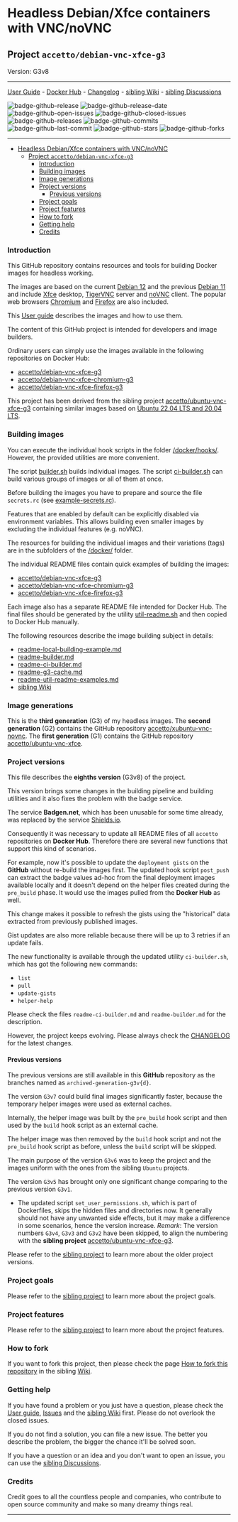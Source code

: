 # Headless Debian/Xfce containers with VNC/noVNC

## Project `accetto/debian-vnc-xfce-g3`

Version: G3v8

***

[User Guide][this-user-guide] - [Docker Hub][this-docker] - [Changelog][this-changelog] - [sibling Wiki][sibling-wiki] - [sibling Discussions][sibling-discussions]

![badge-github-release][badge-github-release]
![badge-github-release-date][badge-github-release-date]
![badge-github-open-issues][badge-github-open-issues]
![badge-github-closed-issues][badge-github-closed-issues]
![badge-github-releases][badge-github-releases]
![badge-github-commits][badge-github-commits]
![badge-github-last-commit][badge-github-last-commit]
![badge-github-stars][badge-github-stars]
![badge-github-forks][badge-github-forks]

***

- [Headless Debian/Xfce containers with VNC/noVNC](#headless-debianxfce-containers-with-vncnovnc)
  - [Project `accetto/debian-vnc-xfce-g3`](#project-accettodebian-vnc-xfce-g3)
    - [Introduction](#introduction)
    - [Building images](#building-images)
    - [Image generations](#image-generations)
    - [Project versions](#project-versions)
      - [Previous versions](#previous-versions)
    - [Project goals](#project-goals)
    - [Project features](#project-features)
    - [How to fork](#how-to-fork)
    - [Getting help](#getting-help)
    - [Credits](#credits)

### Introduction

This GitHub repository contains resources and tools for building Docker images for headless working.

The images are based on the current [Debian 12][docker-debian] and the previous [Debian 11][docker-debian] and include [Xfce][xfce] desktop, [TigerVNC][tigervnc] server and [noVNC][novnc] client.
The popular web browsers [Chromium][chromium] and [Firefox][firefox] are also included.

This [User guide][this-user-guide] describes the images and how to use them.

The content of this GitHub project is intended for developers and image builders.

Ordinary users can simply use the images available in the following repositories on Docker Hub:

- [accetto/debian-vnc-xfce-g3][accetto-docker-debian-vnc-xfce-g3]
- [accetto/debian-vnc-xfce-chromium-g3][accetto-docker-debian-vnc-xfce-chromium-g3]
- [accetto/debian-vnc-xfce-firefox-g3][accetto-docker-debian-vnc-xfce-firefox-g3]

This project has been derived from the sibling project [accetto/ubuntu-vnc-xfce-g3][accetto-github-ubuntu-vnc-xfce-g3] containing similar images based on [Ubuntu 22.04 LTS and 20.04 LTS][docker-ubuntu].

### Building images

You can execute the individual hook scripts in the folder [/docker/hooks/][this-folder-docker-hooks].
However, the provided utilities are more convenient.

The script [builder.sh][this-readme-builder] builds individual images.
The script [ci-builder.sh][this-readme-ci-builder] can build various groups of images or all of them at once.

Before building the images you have to prepare and source the file `secrets.rc` (see [example-secrets.rc][this-example-secrets-file]).

Features that are enabled by default can be explicitly disabled via environment variables.
This allows building even smaller images by excluding the individual features (e.g. noVNC).

The resources for building the individual images and their variations (tags) are in the subfolders of the [/docker/][this-folder-docker] folder.

The individual README files contain quick examples of building the images:

- [accetto/debian-vnc-xfce-g3][this-readme-debian-vnc-xfce-g3]
- [accetto/debian-vnc-xfce-chromium-g3][this-readme-debian-vnc-xfce-chromium-g3]
- [accetto/debian-vnc-xfce-firefox-g3][this-readme-debian-vnc-xfce-firefox-g3]

Each image also has a separate README file intended for Docker Hub.
The final files should be generated by the utility [util-readme.sh][this-readme-util-readme-examples] and then copied to Docker Hub manually.

The following resources describe the image building subject in details:

- [readme-local-building-example.md][this-readme-local-building-example]
- [readme-builder.md][this-readme-builder]
- [readme-ci-builder.md][this-readme-ci-builder]
- [readme-g3-cache.md][this-readme-g3-cache]
- [readme-util-readme-examples.md][this-readme-util-readme-examples]
- [sibling Wiki][sibling-wiki]

### Image generations

This is the **third generation** (G3) of my headless images.
The **second generation** (G2) contains the GitHub repository [accetto/xubuntu-vnc-novnc][accetto-github-xubuntu-vnc-novnc].
The **first generation** (G1) contains the GitHub repository [accetto/ubuntu-vnc-xfce][accetto-github-ubuntu-vnc-xfce].

### Project versions

This file describes the **eighths version** (G3v8) of the project.

This version brings some changes in the building pipeline and building utilities and it also fixes the problem with the badge service.

The service **Badgen.net**, which has been unusable for some time already, was replaced by the service [Shields.io][service-shields-io].

Consequently it was necessary to update all README files of all `accetto` repositories on **Docker Hub**. Therefore there are several new functions that support this kind of scenarios.

For example, now it's possible to update the `deployment gists` on the **GitHub** without re-build the images first. The updated hook script `post_push` can extract the badge values ad-hoc from the final deployment images available locally and it doesn't depend on the helper files created during the `pre_build` phase. It would use the images pulled from the **Docker Hub** as well.

This change makes it possible to refresh the gists using the "historical" data extracted from previously published images.

Gist updates are also more reliable because there will be up to 3 retries if an update fails.

The new functionality is available through the updated utility `ci-builder.sh`, which has got the following new commands:

- `list`
- `pull`
- `update-gists`
- `helper-help`

Please check the files `readme-ci-builder.md` and `readme-builder.md` for the description.

However, the project keeps evolving.
Please always check the [CHANGELOG][this-changelog] for the latest changes.

#### Previous versions

The previous versions are still available in this **GitHub** repository as the branches named as `archived-generation-g3v{d}`.

The version `G3v7` could build final images significantly faster, because the temporary helper images were used as external caches.

Internally, the helper image was built by the `pre_build` hook script and then used by the `build` hook script as an external cache.

The helper image was then removed by the `build` hook script and not the `pre_build` hook script as before, unless the `build` script will be skipped.

The main purpose of the version `G3v6` was to keep the project and the images uniform with the ones from the sibling `Ubuntu` projects.

The version `G3v5` has brought only one significant change comparing to the previous version `G3v1`.

- The updated script `set_user_permissions.sh`, which is part of Dockerfiles, skips the hidden files and directories now.
It generally should not have any unwanted side effects, but it may make a difference in some scenarios, hence the version increase.
*Remark*: The version numbers `G3v4`, `G3v3` and `G3v2` have been skipped, to align the numbering with the **sibling project** [accetto/ubuntu-vnc-xfce-g3][accetto-github-ubuntu-vnc-xfce-g3].

Please refer to the [sibling project][accetto-github-ubuntu-vnc-xfce-g3_project-versions] to learn more about the older project versions.

### Project goals

Please refer to the [sibling project][accetto-github-ubuntu-vnc-xfce-g3_project-goals] to learn more about the project goals.

### Project features

Please refer to the [sibling project][accetto-github-ubuntu-vnc-xfce-g3_project-features] to learn more about the project features.

### How to fork

If you want to fork this project, then please check the page [How to fork this repository][sibling-wiki-how-to-fork] in the sibling [Wiki][sibling-wiki].

### Getting help

If you have found a problem or you just have a question, please check the [User guide][this-user-guide], [Issues][this-issues] and the [sibling Wiki][sibling-wiki] first.
Please do not overlook the closed issues.

If you do not find a solution, you can file a new issue.
The better you describe the problem, the bigger the chance it'll be solved soon.

If you have a question or an idea and you don't want to open an issue, you can use the [sibling Discussions][sibling-discussions].

### Credits

Credit goes to all the countless people and companies, who contribute to open source community and make so many dreamy things real.

***

[this-user-guide]: https://accetto.github.io/user-guide-g3/

[this-docker]: https://hub.docker.com/u/accetto/

[this-changelog]: https://github.com/accetto/debian-vnc-xfce-g3/blob/master/CHANGELOG.md

[this-issues]: https://github.com/accetto/debian-vnc-xfce-g3/issues

[this-folder-docker]: https://github.com/accetto/debian-vnc-xfce-g3/tree/master/docker

[this-folder-docker-hooks]: https://github.com/accetto/debian-vnc-xfce-g3/tree/master/docker/hooks

[this-example-secrets-file]: https://github.com/accetto/debian-vnc-xfce-g3/blob/master/examples/example-secrets.rc

[this-readme-debian-vnc-xfce-g3]: https://github.com/accetto/debian-vnc-xfce-g3/blob/master/docker/xfce/README.md

[this-readme-debian-vnc-xfce-chromium-g3]: https://github.com/accetto/debian-vnc-xfce-g3/blob/master/docker/xfce-chromium/README.md

[this-readme-debian-vnc-xfce-firefox-g3]: https://github.com/accetto/debian-vnc-xfce-g3/tree/master/docker/xfce-firefox

[this-readme-local-building-example]: https://github.com/accetto/debian-vnc-xfce-g3/blob/master/readme-local-building-example.md

[this-readme-builder]: https://github.com/accetto/debian-vnc-xfce-g3/blob/master/readme-builder.md

[this-readme-ci-builder]: https://github.com/accetto/debian-vnc-xfce-g3/blob/master/readme-ci-builder.md

[this-readme-g3-cache]: https://github.com/accetto/debian-vnc-xfce-g3/blob/master/readme-g3-cache.md

[this-readme-util-readme-examples]: https://github.com/accetto/debian-vnc-xfce-g3/blob/master/utils/readme-util-readme-examples.md

[accetto-docker-debian-vnc-xfce-g3]: https://hub.docker.com/r/accetto/debian-vnc-xfce-g3

[accetto-docker-debian-vnc-xfce-chromium-g3]: https://hub.docker.com/r/accetto/debian-vnc-xfce-chromium-g3

[accetto-docker-debian-vnc-xfce-firefox-g3]: https://hub.docker.com/r/accetto/debian-vnc-xfce-firefox-g3

[accetto-github-ubuntu-vnc-xfce-g3]: https://github.com/accetto/ubuntu-vnc-xfce-g3

[sibling-wiki]: https://github.com/accetto/ubuntu-vnc-xfce-g3/wiki

[sibling-wiki-how-to-fork]: https://github.com/accetto/ubuntu-vnc-xfce-g3/wiki/How-to-fork

[sibling-discussions]: https://github.com/accetto/ubuntu-vnc-xfce-g3/discussions

[accetto-github-ubuntu-vnc-xfce-g3_project-versions]: https://github.com/accetto/ubuntu-vnc-xfce-g3#project-versions

[accetto-github-ubuntu-vnc-xfce-g3_project-goals]: https://github.com/accetto/ubuntu-vnc-xfce-g3#project-goals

[accetto-github-ubuntu-vnc-xfce-g3_project-features]: https://github.com/accetto/ubuntu-vnc-xfce-g3#changes-and-new-features

[accetto-github-xubuntu-vnc-novnc]: https://github.com/accetto/xubuntu-vnc-novnc/

[accetto-github-ubuntu-vnc-xfce]: https://github.com/accetto/ubuntu-vnc-xfce

[docker-debian]: https://hub.docker.com/_/debian/
[docker-ubuntu]: https://hub.docker.com/_/ubuntu/

[chromium]: https://www.chromium.org/Home
[firefox]: https://www.mozilla.org
[novnc]: https://github.com/kanaka/noVNC
[tigervnc]: http://tigervnc.org
[xfce]: http://www.xfce.org

[badge-github-release]: https://badgen.net/github/release/accetto/debian-vnc-xfce-g3?icon=github&label=release

[badge-github-release-date]: https://img.shields.io/github/release-date/accetto/debian-vnc-xfce-g3?logo=github

[badge-github-stars]: https://badgen.net/github/stars/accetto/debian-vnc-xfce-g3?icon=github&label=stars

[badge-github-forks]: https://badgen.net/github/forks/accetto/debian-vnc-xfce-g3?icon=github&label=forks

[badge-github-releases]: https://badgen.net/github/releases/accetto/debian-vnc-xfce-g3?icon=github&label=releases

[badge-github-commits]: https://badgen.net/github/commits/accetto/debian-vnc-xfce-g3?icon=github&label=commits

[badge-github-last-commit]: https://badgen.net/github/last-commit/accetto/debian-vnc-xfce-g3?icon=github&label=last%20commit

[badge-github-closed-issues]: https://badgen.net/github/closed-issues/accetto/debian-vnc-xfce-g3?icon=github&label=closed%20issues

[badge-github-open-issues]: https://badgen.net/github/open-issues/accetto/debian-vnc-xfce-g3?icon=github&label=open%20issues

[service-shields-io]: https://shields.io/

